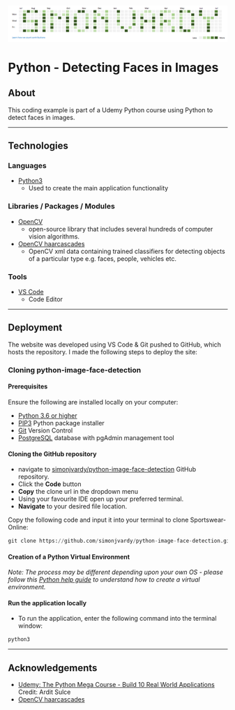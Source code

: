 ![My Logo](https://github.com/simonjvardy/simonjvardy/blob/main/assets/img/GitHub-name.png)

# Python - Detecting Faces in Images

## About ##

This coding example is part of a Udemy Python course using Python to detect faces in images.

---

## Technologies ##

### **Languages** ###

- [Python3](https://www.python.org/)
  - Used to create the main application functionality

### **Libraries / Packages / Modules** ###

- [OpenCV](https://github.com/opencv)
  - open-source library that includes several hundreds of computer vision algorithms.
- [OpenCV haarcascades](https://github.com/opencv/opencv/tree/master/data/haarcascades)
  - OpenCV xml data containing trained classifiers for detecting objects of a particular type e.g. faces, people, vehicles etc.

### **Tools** ###

- [VS Code](https://code.visualstudio.com/)
  - Code Editor

---

## Deployment ##

The website was developed using VS Code & Git pushed to GitHub, which hosts the repository. I made the following steps to deploy the site:

### **Cloning python-image-face-detection** ###

#### **Prerequisites** ###

Ensure the following are installed locally on your computer:

- [Python 3.6 or higher](https://www.python.org/downloads/)
- [PIP3](https://pypi.org/project/pip/) Python package installer
- [Git](https://git-scm.com/) Version Control
- [PostgreSQL](https://www.postgresql.org/) database with pgAdmin management tool

#### **Cloning the GitHub repository** ####

- navigate to [simonjvardy/python-image-face-detection](https://github.com/simonjvardy/python-image-face-detection) GitHub repository.
- Click the **Code** button
- **Copy** the clone url in the dropdown menu
- Using your favourite IDE open up your preferred terminal.
- **Navigate** to your desired file location.

Copy the following code and input it into your terminal to clone Sportswear-Online:

```Python
git clone https://github.com/simonjvardy/python-image-face-detection.git
```

#### **Creation of a Python Virtual Environment** ####

*Note: The process may be different depending upon your own OS - please follow this [Python help guide](https://python.readthedocs.io/en/latest/library/venv.html) to understand how to create a virtual environment.*

#### **Run the application locally** ####

- To run the application, enter the following command into the terminal window:

```Python
python3 
```

---

## Acknowledgements ##

- [Udemy: The Python Mega Course - Build 10 Real World Applications](https://www.udemy.com/course/the-python-mega-course/) Credit: Ardit Sulce
- [OpenCV haarcascades](https://github.com/opencv/opencv/tree/master/data/haarcascades)
